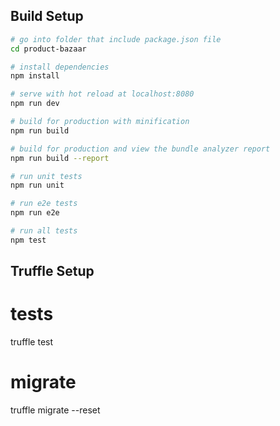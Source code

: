 
## Build Setup

``` bash
# go into folder that include package.json file
cd product-bazaar

# install dependencies
npm install

# serve with hot reload at localhost:8080
npm run dev

# build for production with minification
npm run build

# build for production and view the bundle analyzer report
npm run build --report

# run unit tests
npm run unit

# run e2e tests
npm run e2e

# run all tests
npm test

```
## Truffle Setup

#  tests
truffle test
#  migrate
truffle migrate --reset